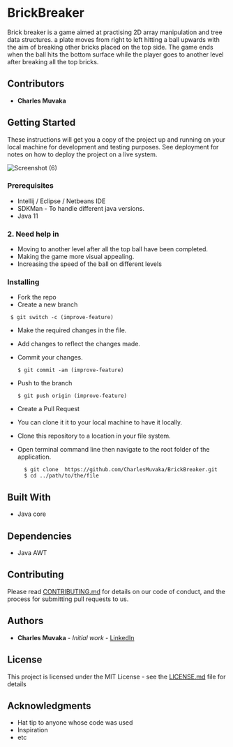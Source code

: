 # BrickBreaker
<p>Brick breaker is a game aimed at practising 2D array manipulation and tree data structures. a plate moves from right to left hitting a ball upwards with the aim of breaking other bricks placed on the top side.
The game ends when the ball hits the bottom surface while the player goes to another level after breaking all the top bricks.</p>

## Contributors
* **Charles Muvaka**

## Getting Started

These instructions will get you a copy of the project up and running on your local machine for development and testing purposes. See deployment for notes on how to deploy the project on a live system.

![Screenshot (6)](https://github.com/CharlesMuvaka/BrickBreaker/assets/98308015/c609ecc5-833b-4232-bafa-ed2142ef28f5)

### Prerequisites

* Intellij / Eclipse / Netbeans IDE
* SDKMan - To handle different java versions.
* Java 11

### 2. Need help in
* Moving to another level after all the top ball have been completed.
* Making the game more visual appealing. 
* Increasing the speed of the ball on different levels





### Installing

* Fork the repo
* Create a new branch
 ```
  $ git switch -c (improve-feature)
  ```
* Make the required changes in the file.
* Add changes to reflect the changes made.
* Commit your changes.
  ```
  $ git commit -am (improve-feature)
  ```
* Push to the branch
  ```
  $ git push origin (improve-feature)
   ```
* Create a Pull Request


* You can clone it it to your local machine to have it locally.

* Clone this repository to a location in your file system.
* Open terminal command line then navigate to the root folder of the application.
  ```
    $ git clone  https://github.com/CharlesMuvaka/BrickBreaker.git
    $ cd ../path/to/the/file
  
   ```


## Built With

* Java core

## Dependencies

* Java AWT

## Contributing

Please read [CONTRIBUTING.md](https://github.com/CharlesMuvaka/BrickBreaker/issues) for details on our code of conduct, and the process for submitting pull requests to us.


## Authors
* **Charles Muvaka** - *Initial work* - [LinkedIn](https://ke.linkedin.com/in/charles-muvaka-bb958910a)



## License

This project is licensed under the MIT License - see the [LICENSE.md](LICENSE.md) file for details

## Acknowledgments

* Hat tip to anyone whose code was used
* Inspiration
* etc

